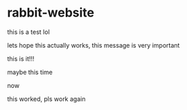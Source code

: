 # rabbit-website

this is a test lol

lets hope this actually works, this message is very important

this is it!!!

maybe this time

now

this worked, pls work again
